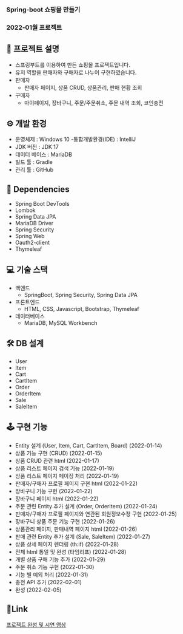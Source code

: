 ### Spring-boot 쇼핑몰 만들기
### 2022-01월 프로젝트

## 📢 프로젝트 설명
- 스프링부트를 이용하여 만든 쇼핑몰 프로젝트입니다.
- 유저 역할을 판매자와 구매자로 나누어 구현하였습니다.
- 판매자
  - 판매자 페이지, 상품 CRUD, 상품관리, 판매 현황 조회
- 구매자
  - 마이페이지, 장바구니, 주문/주문취소, 주문 내역 조회, 코인충전

## ⚙ 개발 환경
- 운영체제 : Windows 10
-통합개발환경(IDE) : IntelliJ
- JDK 버전 : JDK 17
- 데이터 베이스 : MariaDB
- 빌드 툴 : Gradle
- 관리 툴 : GitHub


## 🔌 Dependencies
- Spring Boot DevTools
- Lombok
- Spring Data JPA
- MariaDB Driver
- Spring Security
- Spring Web
- Oauth2-client
- Thymeleaf


## 💻 기술 스택
- 백엔드
  - SpringBoot, Spring Security, Spring Data JPA
- 프론트엔드
  - HTML, CSS, Javascript, Bootstrap, Thymeleaf
- 데이터베이스
  - MariaDB, MySQL Workbench


## 🛠 DB 설계
- User
- Item
- Cart
- CartItem
- Order
- OrderItem
- Sale
- SaleItem


## 🕹 구현 기능
- Entity 설계 (User, Item, Cart, CartItem, Board) (2022-01-14)
- 상품 기능 구현 (CRUD) (2022-01-15)
- 상품 CRUD 관련 html (2022-01-17)
- 상품 리스트 페이지 검색 기능 (2022-01-19)
- 상품 리스트 페이지 페이징 처리 (2022-01-19)
- 판매자/구매자 프로필 페이지 구현 html (2022-01-22)
- 장바구니 기능 구현 (2022-01-22)
- 장바구니 페이지 html (2022-01-22)
- 주문 관련 Entity 추가 설계 (Order, OrderItem) (2022-01-24)
- 판매자/구매자 프로필 페이지와 연관된 회원정보수정 구현 (2022-01-25)
- 장바구니 상품 주문 기능 구현 (2022-01-26)
- 상품관리 페이지, 판매내역 페이지 html (2022-01-26)
- 판매 관련 Entity 추가 설계 (Sale, SaleItem) (2022-01-27)
- 상품 상세 페이지 렌더링 (th:if) (2022-01-28)
- 전체 html 통일 및 완성 (타임리프) (2022-01-28)
- 개별 상품 구매 기능 추가 (2022-01-29)
- 주문 취소 기능 구현 (2022-01-30)
- 기능 별 예외 처리 (2022-01-31)
- 충전 API 추가 (2022-02-01)
- 완성 (2022-02-05)

## 🔗Link

[프로젝트 완성 및 시연 영상](https://velog.io/@rladuswl/%ED%94%84%EB%A1%9C%EC%A0%9D%ED%8A%B8-%EC%99%84%EC%84%B1-%EB%B0%8F-%EC%8B%9C%EC%97%B0-%EC%98%81%EC%83%81)
